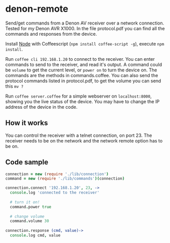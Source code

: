 denon-remote
============

Send/get commands from a Denon AV receiver over a network connection. Tested for my Denon AVR X1000.
In the file protocol.pdf you can find all the commands and responses from the device. 

Install [Node](http://nodejs.org) with Coffeescript (`npm install coffee-script -g`), execute `npm install`.

Run `coffee cli 192.168.1.20` to connect to the receiver. You can enter commands to send to the receiver, and read it's output.
A command could be `volume` to get the current level, or `power on` to turn the device on. The commands are the methods in commands.coffee.
You can also send the protocol commands listed in protocol.pdf, to get the volume you can send this `mv ?` 

Run `coffee server.coffee` for a simple webserver on `localhost:8000`, showing you the live status of the device. 
You may have to change the IP address of the device in the code.

## How it works
You can control the receiver with a telnet connection, on port 23. 
The receiver needs to be on the network and the network remote option has to be on.

## Code sample
````coffee
connection = new (require './lib/connection')
command = new (require './lib/commands')(connection)

connection.connect '192.168.1.20', 23, ->
  console.log 'connected to the receiver'
  
  # turn it on!
  command.power true
  
  # change volume
  command.volume 30
	
connection.response (cmd, value)->
  console.log cmd, value
````
